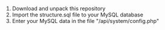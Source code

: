 1. Download and unpack this repository
2. Import the structure.sql file to your MySQL database
3. Enter your MySQL data in the file "/api/system/config.php"